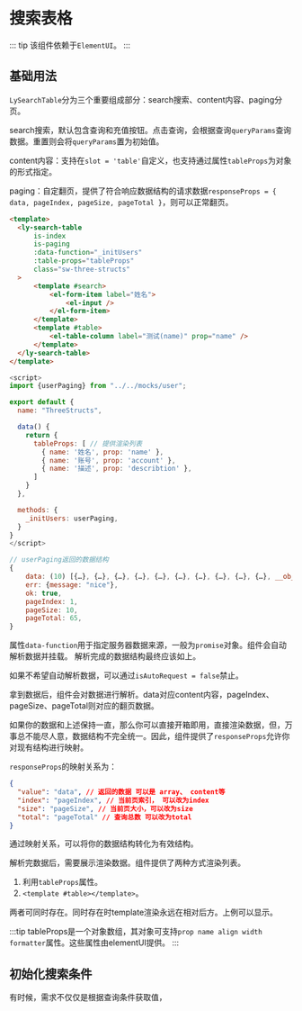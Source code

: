 # 搜索表格

::: tip
该组件依赖于`ElementUI`。
:::

## 基础用法

`LySearchTable`分为三个重要组成部分：search搜索、content内容、paging分页。

search搜索，默认包含查询和充值按钮。点击查询，会根据查询`queryParams`查询数据。重置则会将`queryParams`置为初始值。

content内容：支持在`slot = 'table'`自定义，也支持通过属性`tableProps`为对象的形式指定。

paging：自定翻页，提供了符合响应数据结构的请求数据`responseProps = { data, pageIndex, pageSize, pageTotal }`，则可以正常翻页。

<SearchTable-ThreeStructs />

```html
<template>
  <ly-search-table
      is-index
      is-paging
      :data-function="_initUsers"
      :table-props="tableProps"
      class="sw-three-structs"
  >
      <template #search>
          <el-form-item label="姓名">
              <el-input />
          </el-form-item>
      </template>
      <template #table>
          <el-table-column label="测试(name)" prop="name" />
      </template> 
  </ly-search-table>
</template>
```

```js
<script>
import {userPaging} from "../../mocks/user";

export default {
  name: "ThreeStructs",

  data() {
    return {
      tableProps: [ // 提供渲染列表
        { name: '姓名', prop: 'name' },
        { name: '账号', prop: 'account' },
        { name: '描述', prop: 'describtion' },
      ]
    }
  },

  methods: {
    _initUsers: userPaging,
  }
}
</script>
```

```js
// userPaging返回的数据结构
{
    data: (10) [{…}, {…}, {…}, {…}, {…}, {…}, {…}, {…}, {…}, {…}, __ob__: Observer],
    err: {message: "nice"},
    ok: true,
    pageIndex: 1,
    pageSize: 10,
    pageTotal: 65,
}
```

属性`data-function`用于指定服务器数据来源，一般为`promise`对象。组件会自动解析数据并挂载。 解析完成的数据结构最终应该如上。

如果不希望自动解析数据，可以通过`isAutoRequest = false`禁止。

拿到数据后，组件会对数据进行解析。data对应content内容，pageIndex、pageSize、pageTotal则对应的翻页数据。

如果你的数据和上述保持一直，那么你可以直接开箱即用，直接渲染数据，但，万事总不能尽人意，数据结构不完全统一。因此，组件提供了`responseProps`允许你对现有结构进行映射。

`responseProps`的映射关系为：
```json
{
  "value": "data", // 返回的数据 可以是 array、 content等
  "index": "pageIndex", // 当前页索引， 可以改为index
  "size": "pageSize", // 当前页大小，可以改为size
  "total": "pageTotal" // 查询总数 可以改为total
}
```

通过映射关系，可以将你的数据结构转化为有效结构。

解析完数据后，需要展示渲染数据。组件提供了两种方式渲染列表。

1. 利用`tableProps`属性。
2. `<template #table></template>`。

两者可同时存在。同时存在时template渲染永远在相对后方。上例可以显示。

:::tip
tableProps是一个对象数组，其对象可支持`prop name align width formatter`属性。这些属性由elementUI提供。
:::

## 初始化搜索条件

有时候，需求不仅仅是根据查询条件获取值，
